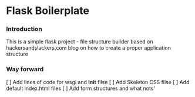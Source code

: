 # Flask Boilerplate

### Introduction
This is a simple flask project - file structure builder based on hackersandslackers.com blog on how to create a proper application structure

### Way forward
[  ] Add lines of code for wsgi and __init__ filse
[  ] Add Skeleton CSS filse
[  ] Add default index.html files 
[  ] Add form structures and what nots'

